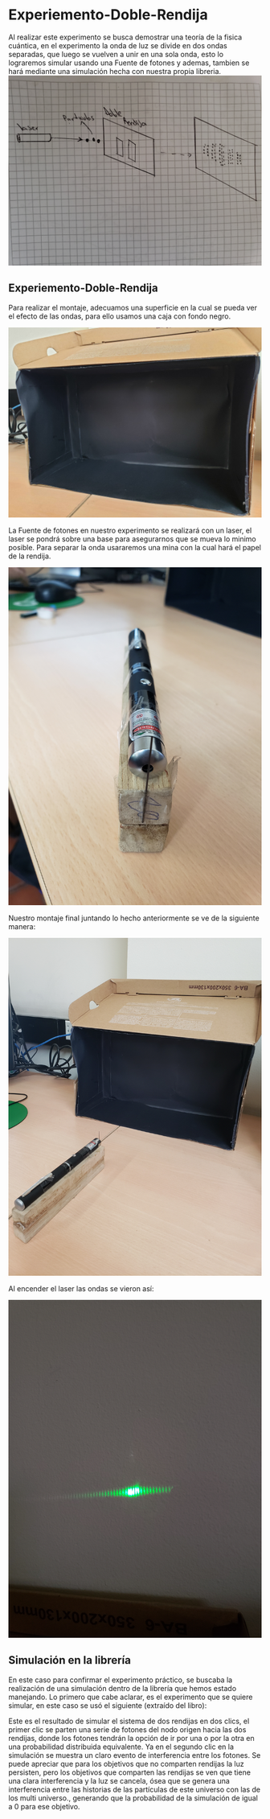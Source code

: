 # Experiemento-Doble-Rendija
Al realizar este experimento se busca demostrar una teoría de la fisica cuántica, en el experimento la onda de luz se divide en dos ondas separadas, que luego se vuelven a unir en una sola onda, esto lo lograremos simular usando una Fuente de fotones y ademas, tambien se hará mediante una simulación hecha con nuestra propia libreria.
![](/img/5.jpg)

## Experiemento-Doble-Rendija
Para realizar el montaje, adecuamos una superficie en la cual se pueda ver el efecto de las ondas, para ello usamos una caja con fondo negro.

![](/img/1.jpg)


La Fuente de fotones en nuestro experimento se realizará con un laser, el laser se pondrá sobre una base para asegurarnos que se mueva lo minimo posible. Para  separar la onda usararemos una mina con la cual hará el papel de la rendija. 

![](/img/2.jpg)

Nuestro montaje final juntando lo hecho anteriormente se ve de la siguiente manera: 

![](/img/3.jpg)

Al encender el laser las ondas se vieron así:

![](/img/4.jpg)

## Simulación en la librería
En este caso para confirmar el experimento práctico, se buscaba la realización de una simulación dentro de la librería que hemos estado manejando. Lo primero que cabe aclarar, es el experimento que se quiere simular, en este caso se usó el siguiente (extraído del libro):









Este es el resultado de simular el sistema de dos rendijas en dos clics, el primer clic se parten una serie de fotones del nodo origen hacia las dos rendijas, donde los fotones tendrán la opción de ir por una o por la otra en una probabilidad distribuida equivalente. Ya en el segundo clic en la simulación se muestra un claro evento de interferencia entre los fotones. Se puede apreciar que para los objetivos que no comparten rendijas la luz persisten, pero los objetivos que comparten las rendijas se ven que tiene una clara interferencia y la luz se cancela, ósea que se genera una interferencia entre las historias de las partículas de este universo con las de los multi universo., generando que la probabilidad de la simulación de igual a 0 para ese objetivo.
